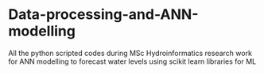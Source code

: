 # Data-processing-and-ANN-modelling
All the python scripted codes during MSc Hydroinformatics research work for ANN modelling to forecast water levels using scikit learn libraries for ML 

